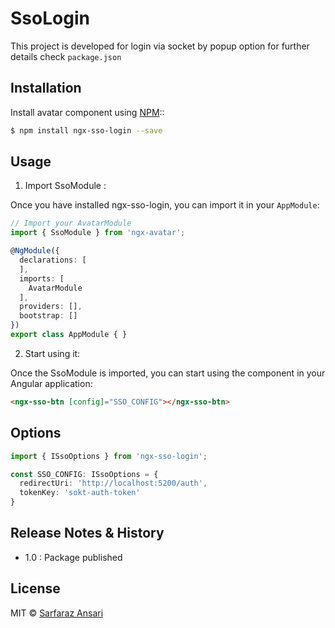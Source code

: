 # SsoLogin

This project is developed for login via socket by popup option
for further details check `package.json`

## Installation

Install avatar component using [NPM](https://www.npmjs.com/)::

```bash
$ npm install ngx-sso-login --save
```

## Usage

1. Import SsoModule :

Once you have installed ngx-sso-login, you can import it in your `AppModule`:

```typescript
// Import your AvatarModule
import { SsoModule } from 'ngx-avatar';

@NgModule({
  declarations: [
  ],
  imports: [
    AvatarModule
  ],
  providers: [],
  bootstrap: []
})
export class AppModule { }
```

2. Start using it:

Once the SsoModule is imported, you can start using the component in your Angular application:

```html
<ngx-sso-btn [config]="SSO_CONFIG"></ngx-sso-btn>
```

## Options
```typescript
import { ISsoOptions } from 'ngx-sso-login';

const SSO_CONFIG: ISsoOptions = {
  redirectUri: 'http://localhost:5200/auth',
  tokenKey: 'sokt-auth-token'
}
```

## Release Notes & History
* 1.0 : Package published

## License

MIT © [Sarfaraz Ansari](mailto:sarfaraz@walkover.in)
